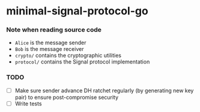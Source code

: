 # minimal-signal-protocol-go

### Note when reading source code

- `Alice` is the message sender
- `Bob` is the message receiver
- `crypto/` contains the cryptographic utilities
- `protocol/` contains the Signal protocol implementation

### TODO

- [ ] Make sure sender advance DH ratchet regularly (by generating new key pair) to ensure post-compromise security
- [ ] Write tests
